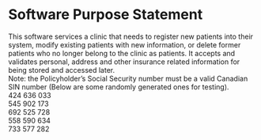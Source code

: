 Software Purpose Statement
============================
This software services a clinic that needs to register new patients into their system, modify existing patients with new information, or delete former patients who no longer belong to the clinic as patients.
It accepts and validates personal, address and other insurance related information for being stored and accessed later.
<br>Note: the Policyholder’s Social Security number must be a valid Canadian SIN number (Below are some randomly generated ones for testing).<br>
424 636 033<br>
545 902 173<br>
692 525 728<br>
558 590 634<br>
733 577 282<br>

